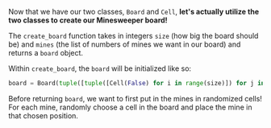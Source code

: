 Now that we have our two classes, `Board` and `Cell`, **let's actually utilize the two classes to create our Minesweeper board!** 

The `create_board` function takes in integers `size` (how big the board should be) and `mines` (the list of numbers of mines we want in our board) and returns a `board` object. 

Within `create_board`, the `board` will be initialized like so:

```python
board = Board(tuple([tuple([Cell(False) for i in range(size)]) for j in range(size)]))
```

Before returning `board`, we want to first put in the mines in randomized cells! For each mine, randomly choose a cell in the board and place the mine in that chosen position. 
